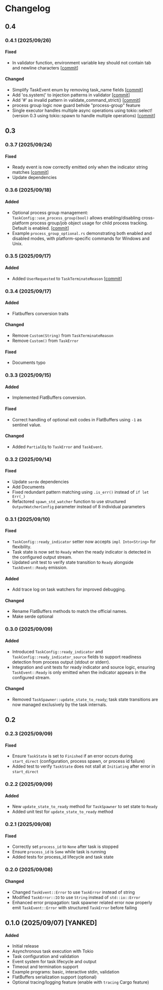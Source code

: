 # Changelog

## 0.4

### 0.4.1 (2025/09/26)
#### Fixed
- In validator function, environment variable key should not contain tab and newline characters [[commit](https://github.com/xpcn2015/tcrm-task/commit/0140ab862fb7cb1735b202fe05ec60a3ac1f0b92)]
#### Changed
- Simplify TaskEvent enum by removing task_name fields [[commit](https://github.com/xpcn2015/tcrm-task/commit/b99a4c8fa9c388b982b4c7a0725562dffc47eff9)]
- Add 'os.system(' to injection patterns in validator [[commit](https://github.com/xpcn2015/tcrm-task/commit/1c5829039f878235019cd21a57955bba3e33df34)]
- Add '#' as invalid pattern in validate_command_strict() [[commit](https://github.com/xpcn2015/tcrm-task/commit/c45a2743605a83a16aa4069dcc413cb94e8beeea)]
- process group logic now guard behide "process-group" feature
- Single executor handles multiple async operations using tokio::select! (version 0.3 using tokio::spawn to handle multiple operations) [[commit](https://github.com/xpcn2015/tcrm-task/commit/ae5b9fc041e6ad119b95d3cf696fbcfb95e771ad)]

## 0.3

### 0.3.7 (2025/09/24)
#### Fixed
- Ready event is now correctly emitted only when the indicator string matches [[commit](https://github.com/xpcn2015/tcrm-task/commit/3bfc67ce5b9b9a7a2f0dd8da33e08c0c39066e98)]
- Update dependencies

### 0.3.6 (2025/09/18)
#### Added
- Optional process group management: `TaskConfig::use_process_group(bool)` allows enabling/disabling cross-platform process group/job object usage for child process tracking. Default is enabled. [[commit](https://github.com/xpcn2015/tcrm-task/commit/37a007cf13753979852206a7fd397d99f30e27ae)]
- Example `process_group_optional.rs` demonstrating both enabled and disabled modes, with platform-specific commands for Windows and Unix.

### 0.3.5 (2025/09/17)
#### Added
- Added `UserRequested` to `TaskTerminateReason` [[commit](https://github.com/xpcn2015/tcrm-task/commit/894d1ea0d30aafa90d8a737ff75307dd52bc6987)]


### 0.3.4 (2025/09/17)
#### Added
- Flatbuffers conversion traits
#### Changed
- Remove `Custom(String)` from `TaskTerminateReason` 
- Remove `Custom()` from `TaskError`
#### Fixed
- Documents typo
  
### 0.3.3 (2025/09/15)
#### Added
- Implemented FlatBuffers conversion.
#### Fixed
- Correct handling of optional exit codes in FlatBuffers using `-1` as sentinel value.
#### Changed
- Added `PartialEq` to `TaskError` and `TaskEvent`.

### 0.3.2 (2025/09/14)
#### Fixed
- Update `serde` dependencies
- Add Documents
- Fixed redundant pattern matching using `.is_err()` instead of `if let Err(_)`
- Refactored `spawn_std_watcher` function to use structured `OutputWatcherConfig` parameter instead of 8 individual parameters
  
### 0.3.1 (2025/09/10)
#### Fixed
- `TaskConfig::ready_indicator` setter now accepts `impl Into<String>` for flexibility.
- Task state is now set to `Ready` when the ready indicator is detected in the configured output stream.
- Updated unit test to verify state transition to `Ready` alongside `TaskEvent::Ready` emission.
#### Added
- Add trace log on task watchers for improved debugging.
#### Changed
- Rename FlatBuffers methods to match the official names.
- Make serde optional
  
### 0.3.0 (2025/09/09)
#### Added
- Introduced `TaskConfig::ready_indicator` and `TaskConfig::ready_indicator_source` fields to support readiness detection from process output (stdout or stderr).
- Integration and unit tests for ready indicator and source logic, ensuring `TaskEvent::Ready` is only emitted when the indicator appears in the configured stream.
#### Changed
- Removed `TaskSpawner::update_state_to_ready`; task state transitions are now managed exclusively by the task internals.

## 0.2

### 0.2.3 (2025/09/09)
#### Fixed
- Ensure `TaskState` is set to `Finished` if an error occurs during `start_direct` (configuration, process spawn, or process id failure)
- Added test to verify `TaskState` does not stall at `Initiating` after error in `start_direct`

### 0.2.2 (2025/09/09)
#### Added
- New `update_state_to_ready` method for `TaskSpawner` to set state to `Ready`
- Added unit test for `update_state_to_ready` method

### 0.2.1 (2025/09/08)
#### Fixed
- Correctly set `process_id` to `None` after task is stopped
- Ensure `process_id` is `Some` while task is running
- Added tests for process_id lifecycle and task state

### 0.2.0 (2025/09/08)
#### Changed
- Changed `TaskEvent::Error` to use `TaskError` instead of string
- Modified `TaskError::IO` to use `String` instead of `std::io::Error`
- Enhanced error propagation: task spawner related error now properly emit `TaskEvent::Error` with structured `TaskError` before failing

## 0.1.0 (2025/09/07) [YANKED]
#### Added
- Initial release
- Asynchronous task execution with Tokio
- Task configuration and validation
- Event system for task lifecycle and output
- Timeout and termination support
- Example programs: basic, interactive stdin, validation
- FlatBuffers serialization support (optional)
- Optional tracing/logging feature (enable with `tracing` Cargo feature)

